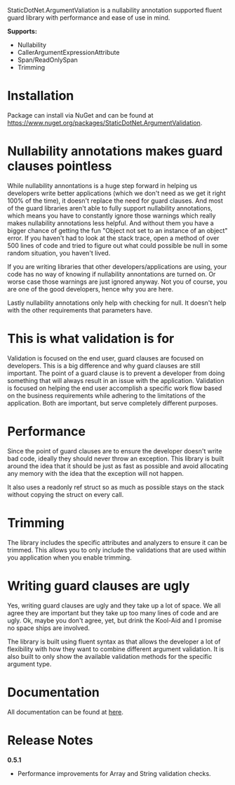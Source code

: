 StaticDotNet.ArgumentValiation is a nullability annotation supported fluent guard library with performance and ease of use in mind.

**Supports:**
- Nullability
- CallerArgumentExpressionAttribute
- Span/ReadOnlySpan
- Trimming

# Installation

Package can install via NuGet and can be found at https://www.nuget.org/packages/StaticDotNet.ArgumentValidation.

# Nullability annotations makes guard clauses pointless

While nullability annontations is a huge step forward in helping us developers write better applications (which we don't need as we get it right 100% of the time), it doesn't replace the need for guard clauses. And most of the guard libraries aren't able to fully support nullability annotations, which means you have to constantly ignore those warnings which really makes nullability annotations less helpful. And without them you have a bigger chance of getting the fun "Object not set to an instance of an object" error. If you haven't had to look at the stack trace, open a method of over 500 lines of code and tried to figure out what could possible be null in some random situation, you haven't lived.

If you are writing libraries that other developers/applications are using, your code has no way of knowing if nullability annontations are turned on.  Or worse case those warnings are just ignored anyway. Not you of course, you are one of the good developers, hence why you are here.

Lastly nullability annotations only help with checking for null. It doesn't help with the other requirements that parameters have.

# This is what validation is for

Validation is focused on the end user, guard clauses are focused on developers. This is a big difference and why guard clauses are still important. The point of a guard clause is to prevent a developer from doing something that will always result in an issue with the application. Validation is focused on helping the end user accomplish a specific work flow based on the business requirements while adhering to the limitations of the application. Both are important, but serve completely different purposes.

# Performance

Since the point of guard clauses are to ensure the developer doesn't write bad code, ideally they should never throw an exception.  This library is built around the idea that it should be just as fast as possible and avoid allocating any memory with the idea that the exception will not happen.

It also uses a readonly ref struct so as much as possible stays on the stack without copying the struct on every call.

# Trimming

The library includes the specific attributes and analyzers to ensure it can be trimmed.  This allows you to only include the validations that are used within you application when you enable trimming.

# Writing guard clauses are ugly

Yes, writing guard clauses are ugly and they take up a lot of space.  We all agree they are important but they take up too many lines of code and are ugly.  Ok, maybe you don't agree, yet, but drink the Kool-Aid and I promise no space ships are involved.

The library is built using fluent syntax as that allows the developer a lot of flexibility with how they want to combine different argument validation. It is also built to only show the available validation methods for the specific argument type.

# Documentation

All documentation can be found at [here](https://github.com/john-t-white/StaticDotNet.ArgumentValidation/blob/main/docs/README.md).

# Release Notes

**0.5.1**

- Performance improvements for Array and String validation checks.
